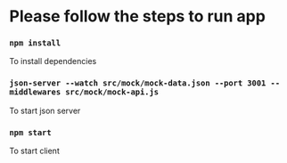 # Please follow the steps to run app

### `npm install`
To install dependencies

### `json-server --watch src/mock/mock-data.json --port 3001 --middlewares src/mock/mock-api.js`
To start json server

### `npm start`
To start client

